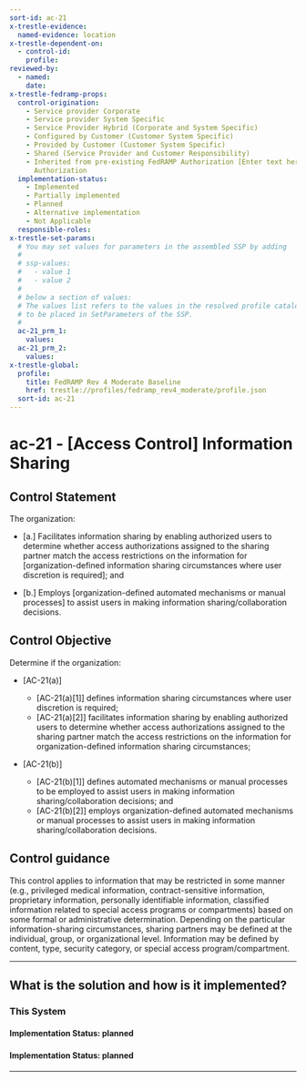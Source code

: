 ```yaml
---
sort-id: ac-21
x-trestle-evidence:
  named-evidence: location
x-trestle-dependent-on:
  - control-id:
    profile:
reviewed-by:
  - named:
    date:
x-trestle-fedramp-props:
  control-origination:
    - Service provider Corporate
    - Service provider System Specific
    - Service Provider Hybrid (Corporate and System Specific)
    - Configured by Customer (Customer System Specific)
    - Provided by Customer (Customer System Specific)
    - Shared (Service Provider and Customer Responsibility)
    - Inherited from pre-existing FedRAMP Authorization [Enter text here], Date of
      Authorization
  implementation-status:
    - Implemented
    - Partially implemented
    - Planned
    - Alternative implementation
    - Not Applicable
  responsible-roles:
x-trestle-set-params:
  # You may set values for parameters in the assembled SSP by adding
  #
  # ssp-values:
  #   - value 1
  #   - value 2
  #
  # below a section of values:
  # The values list refers to the values in the resolved profile catalog, and the ssp-values represent new values
  # to be placed in SetParameters of the SSP.
  #
  ac-21_prm_1:
    values:
  ac-21_prm_2:
    values:
x-trestle-global:
  profile:
    title: FedRAMP Rev 4 Moderate Baseline
    href: trestle://profiles/fedramp_rev4_moderate/profile.json
  sort-id: ac-21
---
```


# ac-21 - \[Access Control\] Information Sharing

## Control Statement

The organization:

- \[a.\] Facilitates information sharing by enabling authorized users to determine whether access authorizations assigned to the sharing partner match the access restrictions on the information for [organization-defined information sharing circumstances where user discretion is required]; and

- \[b.\] Employs [organization-defined automated mechanisms or manual processes] to assist users in making information sharing/collaboration decisions.

## Control Objective

Determine if the organization:

- \[AC-21(a)\]

  - \[AC-21(a)[1]\] defines information sharing circumstances where user discretion is required;
  - \[AC-21(a)[2]\] facilitates information sharing by enabling authorized users to determine whether access authorizations assigned to the sharing partner match the access restrictions on the information for organization-defined information sharing circumstances;

- \[AC-21(b)\]

  - \[AC-21(b)[1]\] defines automated mechanisms or manual processes to be employed to assist users in making information sharing/collaboration decisions; and
  - \[AC-21(b)[2]\] employs organization-defined automated mechanisms or manual processes to assist users in making information sharing/collaboration decisions.

## Control guidance

This control applies to information that may be restricted in some manner (e.g., privileged medical information, contract-sensitive information, proprietary information, personally identifiable information, classified information related to special access programs or compartments) based on some formal or administrative determination. Depending on the particular information-sharing circumstances, sharing partners may be defined at the individual, group, or organizational level. Information may be defined by content, type, security category, or special access program/compartment.

______________________________________________________________________

## What is the solution and how is it implemented?

<!-- For implementation status enter one of: implemented, partial, planned, alternative, not-applicable -->

<!-- Note that the list of rules under ### Rules: is read-only and changes will not be captured after assembly to JSON -->

### This System

<!-- Add implementation prose for the main This System component for control: ac-21 -->

#### Implementation Status: planned

### 

<!-- Add control implementation description here for control: ac-21 -->

#### Implementation Status: planned

______________________________________________________________________
